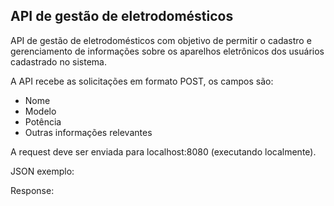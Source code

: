 <div>
    <h2>API de gestão de eletrodomésticos</h2>
</div>

<div>
    <p>API de gestão de eletrodomésticos com objetivo de permitir o cadastro e gerenciamento de informações sobre os aparelhos eletrônicos dos usuários cadastrado no sistema.</p>
    <p>A API recebe as solicitações em formato POST, os campos são:</p>
    <ul>
        <li>Nome</li>
        <li>Modelo</li>
        <li>Potência</li>
        <li>Outras informações relevantes</li>
    </ul>
    <p>A request deve ser enviada para localhost:8080 (executando localmente).</p>
    <p>JSON exemplo:</p>
    <p></p>
    <p>Response:</p>
    <p></p>
</div>

